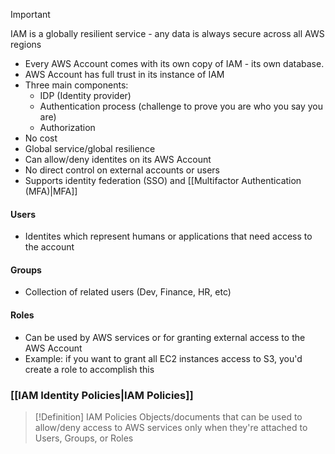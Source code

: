 >[!Important]
> IAM is a globally resilient service - any data is always secure across all AWS regions

- Every AWS Account comes with its own copy of IAM - its own database.
- AWS Account has full trust in its instance of IAM
- Three main components:
	- IDP (Identity provider)
	- Authentication process (challenge to prove you are who you say you are)
	- Authorization
- No cost
- Global service/global resilience
- Can allow/deny identites on its AWS Account
- No direct control on external accounts or users
- Supports identity federation (SSO) and [[Multifactor Authentication (MFA)|MFA]]

#### Users
- Identites which represent humans or applications that need access to the account

#### Groups
- Collection of related users (Dev, Finance, HR, etc)

#### Roles
- Can be used by AWS services or for granting external access to the AWS Account
- Example: if you want to grant all EC2 instances access to S3, you'd create a role to accomplish this

### [[IAM Identity Policies|IAM Policies]]
>[!Definition] IAM Policies
>Objects/documents that can be used to allow/deny access to AWS services only when they're attached to Users, Groups, or Roles